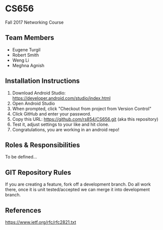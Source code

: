 # CS656
Fall 2017 Networking Course

## Team Members
- Eugene Turgil
- Robert Smith
- Weng Li
- Meghna Agnish

## Installation Instructions

1. Download Android Studio: https://developer.android.com/studio/index.html
2. Open Android Studio
3. When prompted, click "Checkout from project from Version Control"
4. Click GitHub and enter your password.
5. Copy this URL: https://github.com/rs854/CS656.git (aka this repository)
6. Test it, adjust settings to your like and hit clone.
7. Congratulations, you are working in an android repo! 

## Roles & Responsibilities

To be defined...

## GIT Repository Rules

If you are creating a feature, fork off a development branch. Do all work there, once it is unit tested/accepted we can merge it into development branch.

## References

https://www.ietf.org/rfc/rfc2821.txt
